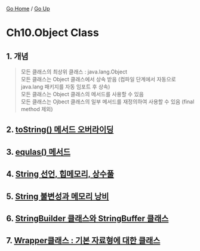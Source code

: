 [Go Home](https://github.com/devJRL/CodeLab-JAVA-Basic#codelab-java-basic) / [Go Up](..)

# Ch10.Object Class

## 1. 개념

> 모든 클래스의 최상위 클래스 : java.lang.Object  
> 모든 클래스는 Object 클래스에서 상속 받음 (컴파일 단계에서 자동으로 java.lang 패키지를 자동 임포트 후 상속)  
> 모든 클래스는 Object 클래스의 메서드를 사용할 수 있음  
> 모든 클래스는 Ojbect 클래스의 일부 메서드를 재정의하여 사용할 수 있음 (final method 제외)  

## 2. [toString() 메서드 오버라이딩](./ToStringTest.java)

## 3. [equlas() 메서드](./EqaulsTest.java)

## 4. [String 선언, 힙메모리, 상수풀](./StringClass.java)

## 5. [String 불변성과 메모리 낭비](./StringClass2.java)

## 6. [StringBuilder 클래스와 StringBuffer 클래스](./StringBuilderTest.java)

## 7. [Wrapper클래스 : 기본 자료형에 대한 클래스](./WrapperClass.java)

